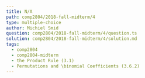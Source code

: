 ```yaml
---
title: N/A
path: comp2804/2018-fall-midterm/4
type: multiple-choice
author: Michiel Smid
question: comp2804/2018-fall-midterm/4/question.ts
solution: comp2804/2018-fall-midterm/4/solution.md
tags:
  - comp2804
  - comp2804-midterm
  - the Product Rule (3.1)
  - Permutations and \binomial Coefficients (3.6.2)
---
```


